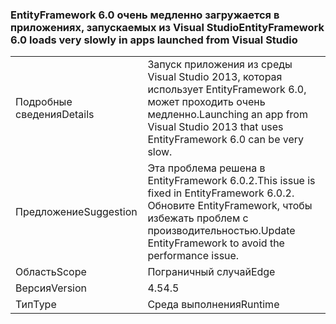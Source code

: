 ### <a name="entityframework-60-loads-very-slowly-in-apps-launched-from-visual-studio"></a><span data-ttu-id="9678c-101">EntityFramework 6.0 очень медленно загружается в приложениях, запускаемых из Visual Studio</span><span class="sxs-lookup"><span data-stu-id="9678c-101">EntityFramework 6.0 loads very slowly in apps launched from Visual Studio</span></span>

|   |   |
|---|---|
|<span data-ttu-id="9678c-102">Подробные сведения</span><span class="sxs-lookup"><span data-stu-id="9678c-102">Details</span></span>|<span data-ttu-id="9678c-103">Запуск приложения из среды Visual Studio 2013, которая использует EntityFramework 6.0, может проходить очень медленно.</span><span class="sxs-lookup"><span data-stu-id="9678c-103">Launching an app from Visual Studio 2013 that uses EntityFramework 6.0 can be very slow.</span></span>|
|<span data-ttu-id="9678c-104">Предложение</span><span class="sxs-lookup"><span data-stu-id="9678c-104">Suggestion</span></span>|<span data-ttu-id="9678c-105">Эта проблема решена в EntityFramework 6.0.2.</span><span class="sxs-lookup"><span data-stu-id="9678c-105">This issue is fixed in EntityFramework 6.0.2.</span></span> <span data-ttu-id="9678c-106">Обновите EntityFramework, чтобы избежать проблем с производительностью.</span><span class="sxs-lookup"><span data-stu-id="9678c-106">Update EntityFramework to avoid the performance issue.</span></span>|
|<span data-ttu-id="9678c-107">Область</span><span class="sxs-lookup"><span data-stu-id="9678c-107">Scope</span></span>|<span data-ttu-id="9678c-108">Пограничный случай</span><span class="sxs-lookup"><span data-stu-id="9678c-108">Edge</span></span>|
|<span data-ttu-id="9678c-109">Версия</span><span class="sxs-lookup"><span data-stu-id="9678c-109">Version</span></span>|<span data-ttu-id="9678c-110">4.5</span><span class="sxs-lookup"><span data-stu-id="9678c-110">4.5</span></span>|
|<span data-ttu-id="9678c-111">Тип</span><span class="sxs-lookup"><span data-stu-id="9678c-111">Type</span></span>|<span data-ttu-id="9678c-112">Среда выполнения</span><span class="sxs-lookup"><span data-stu-id="9678c-112">Runtime</span></span>|

